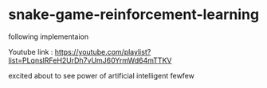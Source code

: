 # snake-game-reinforcement-learning
following implementaion

Youtube link : https://youtube.com/playlist?list=PLqnslRFeH2UrDh7vUmJ60YrmWd64mTTKV

excited about to see power of artificial intelligent
fewfew
